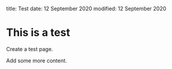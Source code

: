 title: Test
date: 12 September 2020
modified: 12 September 2020
 
# This is a test

Create a test page.

Add some more content.
